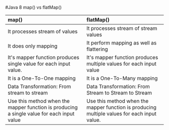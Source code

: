 #Java 8 map() vs flatMap()

| map() | flatMap() |
| :---------- | :----------|
It processes stream of values | It processes stream of stream values
It does only mapping | It perform mapping as well as flattering
It's mapper function produces single value for each input value.| It's mapper function produces multiple values for each input value
It is a One-To-One mapping| It is a One-To-Many mapping
Data Transformation: From stream to stream| Data Transformation: From Stream to Stream to Stream
Use this method when the mapper function is producing a single value for each input value | Use this method when the mapper function is producing multiple values for each input value.